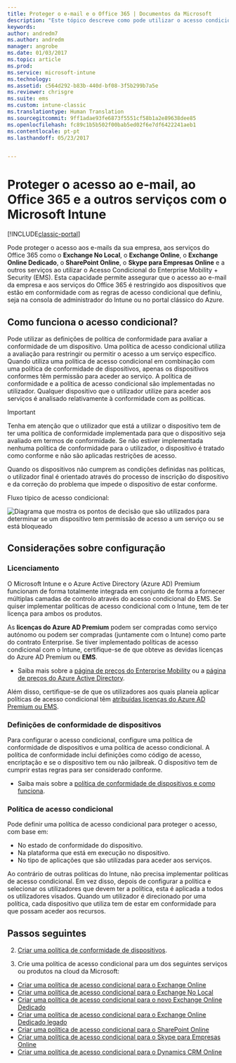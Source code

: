 ```yaml
---
title: Proteger o e-mail e o Office 365 | Documentos da Microsoft
description: "Este tópico descreve como pode utilizar o acesso condicional para permitir que apenas dispositivos compatíveis acedam ao e-mail e aos dados da empresa no SharePoint online e noutros serviços."
keywords: 
author: andredm7
ms.author: andredm
manager: angrobe
ms.date: 01/03/2017
ms.topic: article
ms.prod: 
ms.service: microsoft-intune
ms.technology: 
ms.assetid: c564d292-b83b-440d-bf08-3f5b299b7a5e
ms.reviewer: chrisgre
ms.suite: ems
ms.custom: intune-classic
ms.translationtype: Human Translation
ms.sourcegitcommit: 9ff1adae93fe6873f5551cf58b1a2e89638dee85
ms.openlocfilehash: fc89c1b5b502f00bab5ed02f6e7df6422241aeb1
ms.contentlocale: pt-pt
ms.lasthandoff: 05/23/2017


---
```


# <a name="protect-access-to-email-office-365-and-other-services-with-microsoft-intune"></a>Proteger o acesso ao e-mail, ao Office 365 e a outros serviços com o Microsoft Intune

[!INCLUDE[classic-portal](../includes/classic-portal.md)]

Pode proteger o acesso aos e-mails da sua empresa, aos serviços do Office 365 como o **Exchange No Local**, o **Exchange Online**, o **Exchange Online Dedicado**, o **SharePoint Online**, o **Skype para Empresas Online** e a outros serviços ao utilizar o Acesso Condicional do Enterprise Mobility + Security (EMS). Esta capacidade permite assegurar que o acesso ao e-mail da empresa e aos serviços do Office 365 é restringido aos dispositivos que estão em conformidade com as regras de acesso condicional que definiu, seja na consola de administrador do Intune ou no portal clássico do Azure.
## <a name="how-does-conditional-access-work"></a>Como funciona o acesso condicional?
Pode utilizar as definições de política de conformidade para avaliar a conformidade de um dispositivo. Uma política de acesso condicional utiliza a avaliação para restringir ou permitir o acesso a um serviço específico. Quando utiliza uma política de acesso condicional em combinação com uma política de conformidade de dispositivos, apenas os dispositivos conformes têm permissão para aceder ao serviço. A política de conformidade e a política de acesso condicional são implementadas no utilizador. Qualquer dispositivo que o utilizador utilize para aceder aos serviços é analisado relativamente à conformidade com as políticas.

> [!IMPORTANT]
> Tenha em atenção que o utilizador que está a utilizar o dispositivo tem de ter uma política de conformidade implementada para que o dispositivo seja avaliado em termos de conformidade.
> Se não estiver implementada nenhuma política de conformidade para o utilizador, o dispositivo é tratado como conforme e não são aplicadas restrições de acesso.

Quando os dispositivos não cumprem as condições definidas nas políticas, o utilizador final é orientado através do processo de inscrição do dispositivo e da correção do problema que impede o dispositivo de estar conforme.

Fluxo típico de acesso condicional:

![Diagrama que mostra os pontos de decisão que são utilizados para determinar se um dispositivo tem permissão de acesso a um serviço ou se está bloqueado](../media/ConditionalAccess4.png)

## <a name="setup-considerations"></a>Considerações sobre configuração

### <a name="licensing"></a>Licenciamento

O Microsoft Intune e o Azure Active Directory (Azure AD) Premium funcionam de forma totalmente integrada em conjunto de forma a fornecer múltiplas camadas de controlo através do acesso condicional do EMS. Se quiser implementar políticas de acesso condicional com o Intune, tem de ter licença para ambos os produtos.

As **licenças do Azure AD Premium** podem ser compradas como serviço autónomo ou podem ser compradas (juntamente com o Intune) como parte do contrato Enterprise. Se tiver implementado políticas de acesso condicional com o Intune, certifique-se de que obteve as devidas licenças do Azure AD Premium ou **EMS**.

- Saiba mais sobre a [página de preços do Enterprise Mobility](https://www.microsoft.com/cloud-platform/enterprise-mobility-pricing) ou a [página de preços do Azure Active Directory](https://azure.microsoft.com/pricing/details/active-directory/).

Além disso, certifique-se de que os utilizadores aos quais planeia aplicar políticas de acesso condicional têm [atribuídas licenças do Azure AD Premium ou EMS](/intune-classic/get-started/start-with-a-paid-subscription-to-microsoft-intune-step-4.md).

### <a name="device-compliance-settings"></a>Definições de conformidade de dispositivos

Para configurar o acesso condicional, configure uma política de conformidade de dispositivos e uma política de acesso condicional. A política de conformidade inclui definições como código de acesso, encriptação e se o dispositivo tem ou não jailbreak. O dispositivo tem de cumprir estas regras para ser considerado conforme.

- Saiba mais sobre a [política de conformidade de dispositivos e como funciona](introduction-to-device-compliance-policies-in-microsoft-intune.md).

### <a name="conditional-access-policy"></a>Política de acesso condicional

Pode definir uma política de acesso condicional para proteger o acesso, com base em:
- No estado de conformidade do dispositivo.
- Na plataforma que está em execução no dispositivo.
- No tipo de aplicações que são utilizadas para aceder aos serviços.

Ao contrário de outras políticas do Intune, não precisa implementar políticas de acesso condicional. Em vez disso, depois de configurar a política e selecionar os utilizadores que devem ter a política, esta é aplicada a todos os utilizadores visados. Quando um utilizador é direcionado por uma política, cada dispositivo que utiliza tem de estar em conformidade para que possam aceder aos recursos.


## <a name="next-steps"></a>Passos seguintes


2. [Criar uma política de conformidade de dispositivos](create-a-device-compliance-policy-in-microsoft-intune.md).

2.  Crie uma política de acesso condicional para um dos seguintes serviços ou produtos na cloud da Microsoft:

  - [Criar uma política de acesso condicional para o Exchange Online](restrict-access-to-exchange-online-with-microsoft-intune.md)
  - [Criar uma política de acesso condicional para o Exchange No Local](restrict-access-to-exchange-onpremises-with-microsoft-intune.md)
  - [Criar uma política de acesso condicional para o novo Exchange Online Dedicado](restrict-access-to-exchange-online-with-microsoft-intune.md)
  - [Criar uma política de acesso condicional para o Exchange Online Dedicado legado](restrict-access-to-exchange-onpremises-with-microsoft-intune.md)
  - [Criar uma política de acesso condicional para o SharePoint Online](restrict-access-to-sharepoint-online-with-microsoft-intune.md)
  - [Criar uma política de acesso condicional para o Skype para Empresas Online](restrict-access-to-skype-for-business-online-with-microsoft-intune.md)
  - [Criar uma política de acesso condicional para o Dynamics CRM Online](restrict-access-to-dynamics-crm-online-with-microsoft-intune.md)

